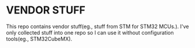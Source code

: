 
# VENDOR STUFF

This repo contains vendor stuff(eg., stuff from STM for STM32 MCUs.). I've only collected stuff into one repo so I can use it without configuration tools(eg., STM32CubeMX).
